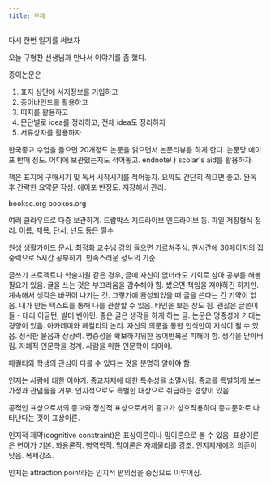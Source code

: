 ```yaml
---
title: 무제
---
```


다시 한번 일기를 써보자

오늘 구형찬 선생님과 만나서 이야기를 좀 했다.

종이논문은
1) 표지 상단에 서지정보를 기입하고
2) 종이바인드를 활용하고
3) 띠지를 활용하고
4) 문단별로 idea를 정리하고, 전체 idea도 정리하자
5) 서류상자를 활용하자

한국종교 수업을 들으면 20개정도 논문을 읽으면서 논문리뷰를 하게 한다. 논문당 에이포 반매 정도. 어디에 보관했는지도 적어놓고. endnote나 scolar's aid를 활용하자.

책은 표지에 구매시기 및 독서 시작시기를 적어놓자. 요약도 간단히 적으면 좋고. 완독 후 간략한 요약문 작성. 에이포 반정도. 저장해서 관리.

booksc.org
bookos.org

여러 클라우드로 다중 보관하기. 드랍박스 지드라이브 엔드라이브 등.
파일 저장형식 정리. 이름, 제목, 단서, 년도 등은 필수

원생 생활가이드 문서. 최정화 교수님 강의 들으면 가르쳐주심.
한시간에 30페이지의 집중력으로 5시간 공부하기. 만족스러운 정도의 기준.

글쓰기 프로젝트나 학술지원 같은 경우, 글에 자신이 없더라도 기회로 삼아 공부를 해볼 필요가 있음.
글을 쓰는 것은 부끄러움을 감수해야 함. 썼으면 책임을 져야하긴 하지만. 계속해서 생각은 바뀌어 나가는 것. 그렇기에 완성되었을 때 글을 쓴다는 건 기약이 없음. 내가 만든 텍스트를 통해 나를 관찰할 수 있음. 타인을 보는 창도 됨.
괜찮은 글쓴이들 - 테리 이글턴, 발터 벤야민.
좋은 글은 생각을 하게 하는 글.
논문은 명증성에 기대는 경향이 있음. 아카데미와 페컬티의 논리.
자신의 의문을 통한 인식만이 지식이 될 수 있음. 정직한 물음과 상상력.
명증성을 확보하기위한 동어반복은 피해야 함. 생각을 닫아버림.
자폐적 인문학을 경계. 사람을 위한 인문학이 되어야.

패컬티와 학생의 관심이 다를 수 있다는 것을 분명히 알아야 함.

인지는 사람에 대한 이야기. 종교자체에 대한 특수성을 소멸시킴. 종교를 특별하게 보는 가정과 관념들을 거부. 인지적으로도 특별한 대상으로 취급하는 경향이 있음.

공적인 표상으로서의 종교와 정신적 표상으로서의 종교가 상호작용하여 종교문화로 나타난다는 것이 표상이론.

인지적 제약(cognitive constraint)은 표상이론이나 밈이론으로 볼 수 있음. 표상이론은 변이가 기본. 화용론적. 병역학적. 밈이론은 자체물리를 강조. 인지체계에의 의존이 낮음. 복제강조.

인지는  attraction point라는 인지적 편의점을 중심으로 이루어짐.
